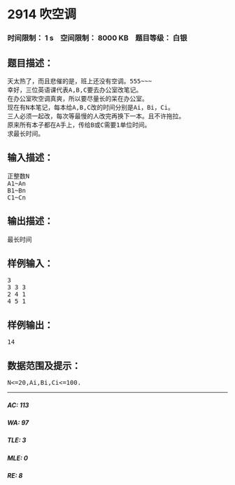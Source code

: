 # 2914 吹空调   
### 时间限制： 1 s&nbsp;&nbsp;&nbsp;&nbsp;空间限制： 8000 KB&nbsp;&nbsp;&nbsp;&nbsp;题目等级： 白银  
## 题目描述：  

<pre>
天太热了，而且悲催的是，班上还没有空调。555~~~
幸好，三位英语课代表A,B,C要去办公室改笔记。
在办公室吹空调真爽，所以要尽量长的呆在办公室。
现在有N本笔记，每本给A,B,C改的时间分别是Ai，Bi，Ci。
三人必须一起改，每次等最慢的人改完再换下一本。且不许拖拉。
原来所有本子都在A手上，传给B或C需要1单位时间。
求最长时间。
</pre>
  
  
## 输入描述：  

<pre>
正整数N
A1~An
B1~Bn
C1~Cn
</pre>
  
  
## 输出描述：  

<pre>
最长时间
</pre>
  
  
## 样例输入：  

<pre>
3
3 3 3
2 4 1
4 5 1
</pre>
  
  
## 样例输出：  

<pre>
14
</pre>
  
  
## 数据范围及提示：  

<pre>
N<=20,Ai,Bi,Ci<=100.
</pre>
  
  
***  

##### AC: 113  
##### WA: 97  
##### TLE: 3  
##### MLE: 0  
##### RE: 8  

